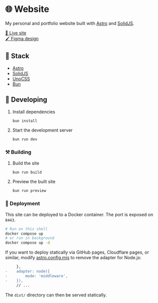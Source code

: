 # 🌐 Website

My personal and portfolio website built with [Astro](https://astro.build/) and [SolidJS](https://www.solidjs.com/).

[📎 Live site](https://v2.palmdevs.me)  
[🖌️ Figma design](https://www.figma.com/design/scwi73muUFOAd6T02DaHo1/Website-Redesign)

## 🧰 Stack

- [Astro](https://astro.build/)
- [SolidJS](https://www.solidjs.com/)
- [UnoCSS](https://unocss.dev/)
- [Bun](https://bun.sh/)

## 👷 Developing

1. Install dependencies

   ```sh
   bun install
   ```

2. Start the development server

   ```sh
   bun run dev
   ```

### ⚒️ Building

1. Build the site

   ```sh
   bun run build
   ```

2. Preview the built site

   ```sh
   bun run preview
   ```

### 🐳 Deployment

This site can be deployed to a Docker container.
The port is exposed on `8443`.

```sh
# Run on this shell
docker compose up
# or run in background
docker compose up -d
```

If you want to deploy statically via GitHub pages, Cloudflare pages, or similar, modify [astro.config.mjs](./astro.config.mjs) to remove the adapter for Node.js:

```diff
     },
-    adapter: node({
-        mode: 'middleware',
-    }),
     // ...
```

The `dist/` directory can then be served statically.
